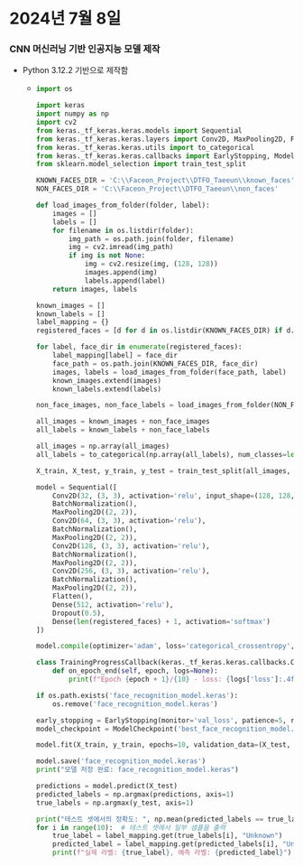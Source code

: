 # 2024년 7월 8일


### CNN 머신러닝 기반 인공지능 모델 제작
+ Python 3.12.2 기반으로 제작함
  + ```python
    import os
  
    import keras
    import numpy as np
    import cv2
    from keras._tf_keras.keras.models import Sequential
    from keras._tf_keras.keras.layers import Conv2D, MaxPooling2D, Flatten, Dense, Dropout, BatchNormalization
    from keras._tf_keras.keras.utils import to_categorical
    from keras._tf_keras.keras.callbacks import EarlyStopping, ModelCheckpoint
    from sklearn.model_selection import train_test_split
    
    KNOWN_FACES_DIR = 'C:\\Faceon_Project\\DTFO_Taeeun\\known_faces'
    NON_FACES_DIR = 'C:\\Faceon_Project\\DTFO_Taeeun\\non_faces'
    
    def load_images_from_folder(folder, label):
        images = []
        labels = []
        for filename in os.listdir(folder):
            img_path = os.path.join(folder, filename)
            img = cv2.imread(img_path)
            if img is not None:
                img = cv2.resize(img, (128, 128))
                images.append(img)
                labels.append(label)
        return images, labels
    
    known_images = []
    known_labels = []
    label_mapping = {}
    registered_faces = [d for d in os.listdir(KNOWN_FACES_DIR) if d.isdigit()]
    
    for label, face_dir in enumerate(registered_faces):
        label_mapping[label] = face_dir
        face_path = os.path.join(KNOWN_FACES_DIR, face_dir)
        images, labels = load_images_from_folder(face_path, label)
        known_images.extend(images)
        known_labels.extend(labels)
    
    non_face_images, non_face_labels = load_images_from_folder(NON_FACES_DIR, len(registered_faces))
    
    all_images = known_images + non_face_images
    all_labels = known_labels + non_face_labels
    
    all_images = np.array(all_images)
    all_labels = to_categorical(np.array(all_labels), num_classes=len(registered_faces) + 1)
    
    X_train, X_test, y_train, y_test = train_test_split(all_images, all_labels, test_size=0.2, random_state=42)
    
    model = Sequential([
        Conv2D(32, (3, 3), activation='relu', input_shape=(128, 128, 3)),
        BatchNormalization(),
        MaxPooling2D((2, 2)),
        Conv2D(64, (3, 3), activation='relu'),
        BatchNormalization(),
        MaxPooling2D((2, 2)),
        Conv2D(128, (3, 3), activation='relu'),
        BatchNormalization(),
        MaxPooling2D((2, 2)),
        Conv2D(256, (3, 3), activation='relu'),
        BatchNormalization(),
        MaxPooling2D((2, 2)),
        Flatten(),
        Dense(512, activation='relu'),
        Dropout(0.5),
        Dense(len(registered_faces) + 1, activation='softmax')
    ])
    
    model.compile(optimizer='adam', loss='categorical_crossentropy', metrics=['accuracy'])
    
    class TrainingProgressCallback(keras._tf_keras.keras.callbacks.Callback):
        def on_epoch_end(self, epoch, logs=None):
            print(f"Epoch {epoch + 1}/{10} - loss: {logs['loss']:.4f} - accuracy: {logs['accuracy']:.4f} - val_loss: {logs['val_loss']:.4f} - val_accuracy: {logs['val_accuracy']:.4f}")
    
    if os.path.exists('face_recognition_model.keras'):
        os.remove('face_recognition_model.keras')
    
    early_stopping = EarlyStopping(monitor='val_loss', patience=5, restore_best_weights=True)
    model_checkpoint = ModelCheckpoint('best_face_recognition_model.keras', save_best_only=True, monitor='val_loss')
    
    model.fit(X_train, y_train, epochs=10, validation_data=(X_test, y_test), callbacks=[TrainingProgressCallback(), early_stopping, model_checkpoint])
    
    model.save('face_recognition_model.keras')
    print("모델 저장 완료: face_recognition_model.keras")
    
    predictions = model.predict(X_test)
    predicted_labels = np.argmax(predictions, axis=1)
    true_labels = np.argmax(y_test, axis=1)
    
    print("테스트 셋에서의 정확도: ", np.mean(predicted_labels == true_labels))
    for i in range(10):  # 테스트 셋에서 일부 샘플을 출력
        true_label = label_mapping.get(true_labels[i], "Unknown")
        predicted_label = label_mapping.get(predicted_labels[i], "Unknown")
        print(f"실제 라벨: {true_label}, 예측 라벨: {predicted_label}")
    ```
